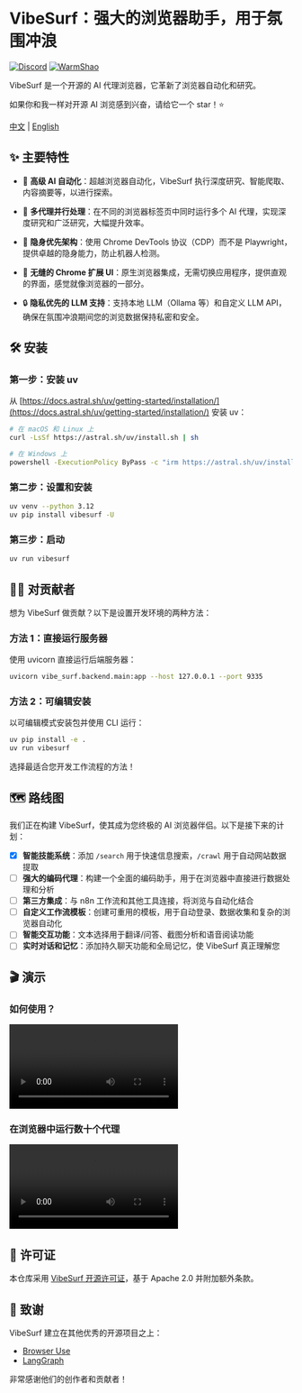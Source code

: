 # VibeSurf：强大的浏览器助手，用于氛围冲浪

[![Discord](https://img.shields.io/discord/1303749220842340412?color=7289DA&label=Discord&logo=discord&logoColor=white)](https://discord.gg/TXNnP9gJ)
[![WarmShao](https://img.shields.io/twitter/follow/warmshao?style=social)](https://x.com/warmshao)

VibeSurf 是一个开源的 AI 代理浏览器，它革新了浏览器自动化和研究。

如果你和我一样对开源 AI 浏览感到兴奋，请给它一个 star！⭐

[中文](README_zh.md) | [English](README.md)

## ✨ 主要特性

- 🧠 **高级 AI 自动化**：超越浏览器自动化，VibeSurf 执行深度研究、智能爬取、内容摘要等，以进行探索。

- 🚀 **多代理并行处理**：在不同的浏览器标签页中同时运行多个 AI 代理，实现深度研究和广泛研究，大幅提升效率。

- 🥷 **隐身优先架构**：使用 Chrome DevTools 协议（CDP）而不是 Playwright，提供卓越的隐身能力，防止机器人检测。

- 🎨 **无缝的 Chrome 扩展 UI**：原生浏览器集成，无需切换应用程序，提供直观的界面，感觉就像浏览器的一部分。

- 🔒 **隐私优先的 LLM 支持**：支持本地 LLM（Ollama 等）和自定义 LLM API，确保在氛围冲浪期间您的浏览数据保持私密和安全。

## 🛠️ 安装

### 第一步：安装 uv
从 [https://docs.astral.sh/uv/getting-started/installation/](https://docs.astral.sh/uv/getting-started/installation/) 安装 uv：

```bash
# 在 macOS 和 Linux 上
curl -LsSf https://astral.sh/uv/install.sh | sh

# 在 Windows 上
powershell -ExecutionPolicy ByPass -c "irm https://astral.sh/uv/install.ps1 | iex"
```

### 第二步：设置和安装
```bash
uv venv --python 3.12
uv pip install vibesurf -U
```

### 第三步：启动
```bash
uv run vibesurf
```

## 👩‍💻 对贡献者

想为 VibeSurf 做贡献？以下是设置开发环境的两种方法：

### 方法 1：直接运行服务器
使用 uvicorn 直接运行后端服务器：
```bash
uvicorn vibe_surf.backend.main:app --host 127.0.0.1 --port 9335
```

### 方法 2：可编辑安装
以可编辑模式安装包并使用 CLI 运行：
```bash
uv pip install -e .
uv run vibesurf
```

选择最适合您开发工作流程的方法！

## 🗺️ 路线图

我们正在构建 VibeSurf，使其成为您终极的 AI 浏览器伴侣。以下是接下来的计划：

- [x] **智能技能系统**：添加 `/search` 用于快速信息搜索，`/crawl` 用于自动网站数据提取
- [ ] **强大的编码代理**：构建一个全面的编码助手，用于在浏览器中直接进行数据处理和分析
- [ ] **第三方集成**：与 n8n 工作流和其他工具连接，将浏览与自动化结合
- [ ] **自定义工作流模板**：创建可重用的模板，用于自动登录、数据收集和复杂的浏览器自动化
- [ ] **智能交互功能**：文本选择用于翻译/问答、截图分析和语音阅读功能
- [ ] **实时对话和记忆**：添加持久聊天功能和全局记忆，使 VibeSurf 真正理解您

## 🎬 演示

### 如何使用？
<video src="https://github.com/user-attachments/assets/0a4650c0-c4ed-423e-9e16-7889e9f9816d" controls="controls">您的浏览器不支持播放此视频！</video>

### 在浏览器中运行数十个代理
<video src="https://github.com/user-attachments/assets/9c461a6e-5d97-4335-ba09-59e8ec4ad47b" controls="controls">您的浏览器不支持播放此视频！</video>

## 📝 许可证

本仓库采用 [VibeSurf 开源许可证](./LICENSE)，基于 Apache 2.0 并附加额外条款。

## 👏 致谢

VibeSurf 建立在其他优秀的开源项目之上：

- [Browser Use](https://github.com/browser-use/browser-use)
- [LangGraph](https://github.com/langchain-ai/langgraph)

非常感谢他们的创作者和贡献者！
